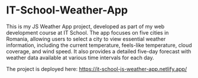 ﻿# IT-School-Weather-App
This is my JS Weather App project, developed as part of my web development course at IT School. The app focuses on five cities in Romania, allowing users to select a city to view essential weather information, including the current temperature, feels-like temperature, cloud coverage, and wind speed. It also provides a detailed five-day forecast with weather data available at various time intervals for each day.

The project is deployed here: https://it-school-js-weather-app.netlify.app/

